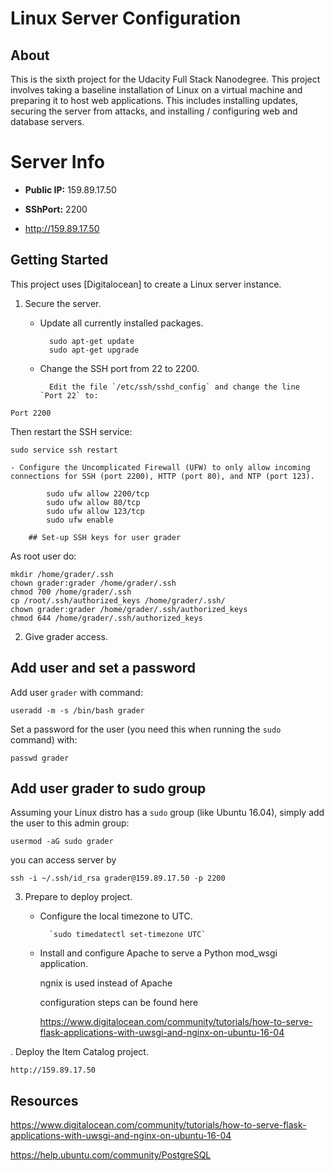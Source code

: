 # Linux Server Configuration

## About

This is the sixth project for the Udacity Full Stack Nanodegree. This project involves taking a baseline installation of Linux on a virtual machine and preparing it to host web applications. This includes installing updates, securing the server from attacks, and installing / configuring web and database servers.


# Server Info

- **Public IP:** 159.89.17.50
- **SShPort:** 2200

- http://159.89.17.50

## Getting Started

This project uses [Digitalocean] to create a Linux server instance.


1. Secure the server.

    - Update all currently installed packages.
    
            sudo apt-get update
            sudo apt-get upgrade
            
    - Change the SSH port from 22 to 2200.
    
            Edit the file `/etc/ssh/sshd_config` and change the line `Port 22` to:

`Port 2200`

Then restart the SSH service:

`sudo service ssh restart`

        
        
    - Configure the Uncomplicated Firewall (UFW) to only allow incoming connections for SSH (port 2200), HTTP (port 80), and NTP (port 123).
        
            sudo ufw allow 2200/tcp
            sudo ufw allow 80/tcp
            sudo ufw allow 123/tcp
            sudo ufw enable

        ## Set-up SSH keys for user grader
As root user do:
```
mkdir /home/grader/.ssh
chown grader:grader /home/grader/.ssh
chmod 700 /home/grader/.ssh
cp /root/.ssh/authorized_keys /home/grader/.ssh/
chown grader:grader /home/grader/.ssh/authorized_keys
chmod 644 /home/grader/.ssh/authorized_keys
```

2. Give grader access.

## Add user and set a password
Add user `grader` with command:

```
useradd -m -s /bin/bash grader
```

Set a password for the user (you need this when running the `sudo` command) with:

```
passwd grader
```

## Add user grader to sudo group
Assuming your Linux distro has a `sudo` group (like Ubuntu 16.04), simply add the user to
this admin group:
```
usermod -aG sudo grader
```
you can access server by
```
ssh -i ~/.ssh/id_rsa grader@159.89.17.50 -p 2200
```

3. Prepare to deploy  project.

    - Configure the local timezone to UTC.
    
            `sudo timedatectl set-timezone UTC`
            
            
    - Install and configure Apache to serve a Python mod_wsgi application.
    
        ngnix is used instead of Apache
        
        configuration steps can be found here 
        
        https://www.digitalocean.com/community/tutorials/how-to-serve-flask-applications-with-uwsgi-and-nginx-on-ubuntu-16-04
        




. Deploy the Item Catalog project.

    http://159.89.17.50
    
## Resources


https://www.digitalocean.com/community/tutorials/how-to-serve-flask-applications-with-uwsgi-and-nginx-on-ubuntu-16-04

https://help.ubuntu.com/community/PostgreSQL
